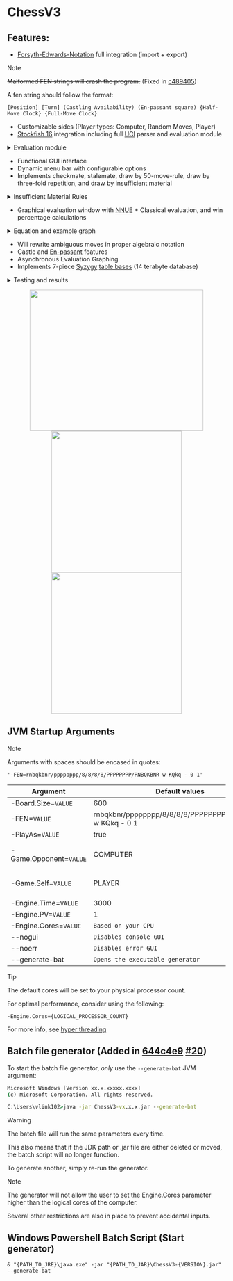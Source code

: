 # ChessV3

## Features:
  - [Forsyth-Edwards-Notation](https://en.wikipedia.org/wiki/Forsyth%E2%80%93Edwards_Notation) full integration (import + export)
> [!NOTE]
> ~~Malformed FEN strings will crash the program.~~ (Fixed in [c489405](https://github.com/vlink102/ChessV3/commit/c4894051c88b84fd15332ec980ee48112bd977e0))
> 
> A fen string should follow the format:
> ```
> [Position] [Turn] (Castling Availability) (En-passant square) {Half-Move Clock} {Full-Move Clock}
> ```
  - Customizable sides (Player types: Computer, Random Moves, Player)
  - [Stockfish 16](https://disservin.github.io/stockfish-docs/pages/Home.html) integration including full [UCI](https://en.wikipedia.org/wiki/Universal_Chess_Interface) parser and evaluation module

<details>
  <summary>Evaluation module</summary>

  - The upper of the 2 evaluation bars is the win-chance, where 0 is at the far left and 1 is at the far right. An evaluation of 0.5 is equal.
  - The lower is the NNUE evaluation, where the centre is 0 (equal)
  
  <p align="center">
    <img width="300" height="500" src="https://github.com/vlink102/ChessV3/assets/93732189/6b5e28de-8ea1-426d-8f73-d1127de72f4d">
    <img width="350" height="300" src="https://github.com/vlink102/ChessV3/assets/93732189/65fbe7a6-eaa1-40c8-a5ae-346254bb38cd">
    <img width="300" height="500" src="https://github.com/vlink102/ChessV3/assets/93732189/72b36130-ad92-41a1-a52a-d13bbe018675">
  </p>

  |Evaluation Type|Description|Example|
  |---|---|---|
  |Evaluation|Normal game evaluation|+0.47|
  |Depth to mate (DTM)|The game can only be won by checkmate.|M3|
  |Depth to conversion (DTC)|The game can be won by checkmate, capturing material or promoting a pawn. For example, in KQKR, conversion occurs when White captures the Black rook.|DTC=5|
  |Depth to zeroing (DTZ)|The game can be won by checkmate, capturing material or moving a pawn. For example, in KRPKR, zeroing occurs when White moves his pawn closer to the eighth rank.|DTZ=12
</details>

  - Functional GUI interface
  - Dynamic menu bar with configurable options
  - Implements checkmate, stalemate, draw by 50-move-rule, draw by three-fold repetition, and draw by insufficient material

<details>
  <summary>Insufficient Material Rules</summary>

  |Player 1|Player 2|
  |---|---|
  |King                          |   King|
  |King                          |   King   +   Knight|
  |King                          |   King   +   Bishop|
  |King + Light-Squared bishop   |   King   +   Dark-Squared bishop|

</details>

  - Graphical evaluation window with [NNUE](https://en.wikipedia.org/wiki/Efficiently_updatable_neural_network#:~:text=An%20efficiently%20updatable%20neural%20network,of%20the%20alpha%E2%80%93beta%20tree.) + Classical evaluation, and win percentage calculations

<details>
  <summary>Equation and example graph</summary>
  
  The non-linear equation allows the engine to determine a good move based on the current positional evaluation.
  For example, a good move in a bad position will not be brilliant, despite it increasing their winning chances, as they are still losing.

  
  The function $f(a)$ is the winning chance given as a scale over $0≤x≤100$, where the parameter a is the current positional evaluation in [centipawns](https://chess.fandom.com/wiki/Centipawn#:~:text=The%20centipawn%20is%20the%20unit,in%20order%20to%20evaluate%20positions.).

$$f(a)=50+(50*(\frac{2}{1+e^{-0.004a}}-1))$$

  <p align="center">
    <img width="300" height="250" src="https://github.com/vlink102/ChessV3/assets/93732189/a0f51d0f-178f-4aa4-86f8-62bbf0ce8ba3">
    <img width="300" height="250" src="https://github.com/vlink102/ChessV3/assets/93732189/83979b9e-12ca-480e-9781-3abb651078a9">
  </p>
</details>


  - Will rewrite ambiguous moves in proper algebraic notation
  - Castle and [En-passant](https://en.wikipedia.org/wiki/En_passant) features
  - Asynchronous Evaluation Graphing
  - Implements 7-piece [Syzygy](https://syzygy-tables.info/) [table bases](https://en.wikipedia.org/wiki/Endgame_tablebase) (14 terabyte database)

<details>
  <summary>Testing and results</summary>

  |Position|Outcome|Info|
  |---|---|---|
  |8/5P2/8/8/p5r1/1p6/3R4/k1K5 w - - 0 1|1-0|White zeroes in 1, White mates in 34|
  | 4k3/8/8/8/8/8/8/4KBN1 w - - 0 1|1-0|White mates in 54|
  | 8/8/7B/K7/8/7p/4Bkp1/6Rb w - - 0 1|1/2-1/2|Insufficient Material|
  | 5q2/n2P1k2/2b5/8/8/3N4/4BK2/6Q1 w - - 0 1|1-0|Black zeroes in 6, White zeroes in 4, White mates in 19|
  | 8/1p6/1P1p4/1K1p2B1/P2P4/6pp/1P6/5k2 w - - 0 1|1/2-1/2|Stalemate|
  | 8/8/5k2/8/p7/8/1PK5/8 w - - 0 1|1-0|White mates in 48|
  | 4k2r/8/8/7P/7P/6KP/7P/7R w k - 0 1|1/2-1/2|Insufficient Material|
  | 7k/r6P/6K1/7R/8/8/P7/8 w - - 0 1|1/2-1/2|Stalemate|
  | r2qk3/8/8/8/8/8/8/3QK2R w Kq - 0 1|1-0|White mates in 32|
  | 8/pQp2p1k/7p/6pK/6P1/6P1/8/5q2 b - - 0 1|0-1|Black mates in 1|
  | 1q6/p1p2Q2/8/3p4/4p3/3qk3/8/B5K1 w - - 0 1|1-0|White mates in 1|
  | 6k1/P3Q3/6K1/8/8/8/5pq1/7q w - - 0 1|0-1|Black zeroes in 2, White mates in 2|
  | 1k6/8/pp6/6B1/3P4/2P5/r3r2P/1KR4R b - - 0 1|0-1|Black mates in 1|
  | 8/8/1rk5/KR6/8/8/1P6/8 w - - 0 1|1-0|White mates in 23|
  | 8/8/8/8/2N5/6p1/k1K3N1/8 w - - 0 1|1-0|White mates in 33|
  | 8/8/8/2kpp3/8/8/1K1NN3/8 w - - 0 1|1-0|White zeroes in 122, White mates in 156|
  | 6k1/8/1r2n3/2b5/K7/8/8/1N5Q w - - 0 1|1/2-1/2|White zeroes in 717|
  | 8/3r4/8/6n1/3K1k2/1b6/7N/7Q w - - 0 1|1/2-1/2|White zeroes in 1033|
  | 8/8/8/8/6k1/6P1/r4PK1/1R6 w - - 0 1|1-0|White zeroes in 9, Black zeroes in 16, White mates in 12|
  | 5qk1/6p1/6P1/8/PP6/KP6/8/QRRRRRRR b - - 0 1|1/2-1/2|Stalemate|
  | 1N6/1RK5/5n2/8/8/8/5n2/6k1 w - - 0 1|1/2-1/2|Black zeroes in 483, White zeroes in 479|
  | 8/4N3/8/8/3pN3/1p6/p2R4/k5K1 w - - 0 1|1-0|Black zeroes in 6, White mates in 30|
  
</details>

<p align="center">
  <img width="400" height="325" src="https://github.com/vlink102/ChessV3/assets/93732189/fef24357-d31a-4c17-969c-9bc3faf58fb2">
  <img width="300" height="325" src="https://github.com/vlink102/ChessV3/assets/93732189/4ccaad33-05d4-4476-aec1-369db8f931c7">
  <img width="300" height="325" src="https://github.com/vlink102/ChessV3/assets/93732189/d41f405d-4cb4-47ce-b1ea-11279355dd10">
</p>

## JVM Startup Arguments

> [!NOTE]
> Arguments with spaces should be encased in quotes:
> ```
> '-FEN=rnbqkbnr/pppppppp/8/8/8/8/PPPPPPPP/RNBQKBNR w KQkq - 0 1'
> ```

|Argument|Default values|Data Type|
|---|---|---|
|-Board.Size=``VALUE``|600|Integer|
|-FEN=``VALUE``|rnbqkbnr/pppppppp/8/8/8/8/PPPPPPPP/RNBQKBNR w KQkq - 0 1|String|
|-PlayAs=``VALUE``|true|Boolean|
|-Game.Opponent=``VALUE``|COMPUTER|COMPUTER, PLAYER, RANDOM|
|-Game.Self=``VALUE``|PLAYER|COMPUTER, PLAYER, RANDOM|
|-Engine.Time=``VALUE``|3000|Integer|
|-Engine.PV=``VALUE``|1|Integer|
|-Engine.Cores=``VALUE``|``Based on your CPU``|Integer|
|--nogui|``Disables console GUI``||
|--noerr|``Disables error GUI``||
|--generate-bat|``Opens the executable generator``||

> [!TIP]
> The default cores will be set to your physical processor count.
>
> For optimal performance, consider using the following:
> ```
> -Engine.Cores={LOGICAL_PROCESSOR_COUNT}
> ```
> For more info, see [hyper threading](https://en.wikipedia.org/wiki/Hyper-threading)

## Batch file generator (Added in [644c4e9](https://github.com/vlink102/ChessV3/commit/644c4e99b3aef0ccca0712a9ab161be13a19a3de) [#20](https://github.com/vlink102/ChessV3/issues/20)) 
To start the batch file generator, *only* use the ``--generate-bat`` JVM argument:
```cmd
Microsoft Windows [Version xx.x.xxxxx.xxxx]
(c) Microsoft Corporation. All rights reserved.

C:\Users\vlink102>java -jar ChessV3-vx.x.x.jar --generate-bat
```
> [!WARNING]
> The batch file will run the same parameters every time.
>
> This also means that if the JDK path or .jar file are either deleted or moved, the batch script will no longer function.
>
> To generate another, simply re-run the generator.

> [!NOTE]
> The generator will not allow the user to set the Engine.Cores parameter higher than the logical cores of the computer.
>
> Several other restrictions are also in place to prevent accidental inputs.

## Windows Powershell Batch Script (Start generator)
```shell
& "{PATH_TO_JRE}\java.exe" -jar "{PATH_TO_JAR}\ChessV3-{VERSION}.jar" --generate-bat
```
